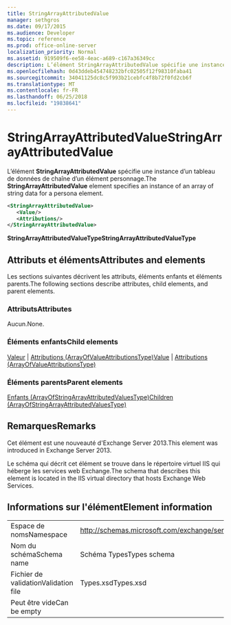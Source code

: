 ```yaml
---
title: StringArrayAttributedValue
manager: sethgros
ms.date: 09/17/2015
ms.audience: Developer
ms.topic: reference
ms.prod: office-online-server
localization_priority: Normal
ms.assetid: 919509f6-ee58-4eac-a689-c167a36349cc
description: L’élément StringArrayAttributedValue spécifie une instance d’un tableau de données de chaîne d’un élément personnage.
ms.openlocfilehash: 0d43ddeb454748232bfc02505f12f98310faba41
ms.sourcegitcommit: 34041125dc8c5f993b21cebfc4f8b72f0fd2cb6f
ms.translationtype: MT
ms.contentlocale: fr-FR
ms.lasthandoff: 06/25/2018
ms.locfileid: "19838641"
---
```

# <a name="stringarrayattributedvalue"></a><span data-ttu-id="3d91c-103">StringArrayAttributedValue</span><span class="sxs-lookup"><span data-stu-id="3d91c-103">StringArrayAttributedValue</span></span>

<span data-ttu-id="3d91c-104">L’élément **StringArrayAttributedValue** spécifie une instance d’un tableau de données de chaîne d’un élément personnage.</span><span class="sxs-lookup"><span data-stu-id="3d91c-104">The **StringArrayAttributedValue** element specifies an instance of an array of string data for a persona element.</span></span> 
  
```XML
<StringArrayAttributedValue>
   <Value/>
   <Attributions/>
</StringArrayAttributedValue>
```

 <span data-ttu-id="3d91c-105">**StringArrayAttributedValueType**</span><span class="sxs-lookup"><span data-stu-id="3d91c-105">**StringArrayAttributedValueType**</span></span>
## <a name="attributes-and-elements"></a><span data-ttu-id="3d91c-106">Attributs et éléments</span><span class="sxs-lookup"><span data-stu-id="3d91c-106">Attributes and elements</span></span>

<span data-ttu-id="3d91c-107">Les sections suivantes décrivent les attributs, éléments enfants et éléments parents.</span><span class="sxs-lookup"><span data-stu-id="3d91c-107">The following sections describe attributes, child elements, and parent elements.</span></span>
  
### <a name="attributes"></a><span data-ttu-id="3d91c-108">Attributs</span><span class="sxs-lookup"><span data-stu-id="3d91c-108">Attributes</span></span>

<span data-ttu-id="3d91c-109">Aucun.</span><span class="sxs-lookup"><span data-stu-id="3d91c-109">None.</span></span>
  
### <a name="child-elements"></a><span data-ttu-id="3d91c-110">Éléments enfants</span><span class="sxs-lookup"><span data-stu-id="3d91c-110">Child elements</span></span>

<span data-ttu-id="3d91c-111">[Valeur](value.md) | [Attributions (ArrayOfValueAttributionsType)](attributions-arrayofvalueattributionstype.md)</span><span class="sxs-lookup"><span data-stu-id="3d91c-111">[Value](value.md) | [Attributions (ArrayOfValueAttributionsType)](attributions-arrayofvalueattributionstype.md)</span></span>
  
### <a name="parent-elements"></a><span data-ttu-id="3d91c-112">Éléments parents</span><span class="sxs-lookup"><span data-stu-id="3d91c-112">Parent elements</span></span>

[<span data-ttu-id="3d91c-113">Enfants (ArrayOfStringArrayAttributedValuesType)</span><span class="sxs-lookup"><span data-stu-id="3d91c-113">Children (ArrayOfStringArrayAttributedValuesType)</span></span>](children-arrayofstringarrayattributedvaluestype.md)
  
## <a name="remarks"></a><span data-ttu-id="3d91c-114">Remarques</span><span class="sxs-lookup"><span data-stu-id="3d91c-114">Remarks</span></span>

<span data-ttu-id="3d91c-115">Cet élément est une nouveauté d'Exchange Server 2013.</span><span class="sxs-lookup"><span data-stu-id="3d91c-115">This element was introduced in Exchange Server 2013.</span></span>
  
<span data-ttu-id="3d91c-116">Le schéma qui décrit cet élément se trouve dans le répertoire virtuel IIS qui héberge les services web Exchange.</span><span class="sxs-lookup"><span data-stu-id="3d91c-116">The schema that describes this element is located in the IIS virtual directory that hosts Exchange Web Services.</span></span>
  
## <a name="element-information"></a><span data-ttu-id="3d91c-117">Informations sur l'élément</span><span class="sxs-lookup"><span data-stu-id="3d91c-117">Element information</span></span>

|||
|:-----|:-----|
|<span data-ttu-id="3d91c-118">Espace de noms</span><span class="sxs-lookup"><span data-stu-id="3d91c-118">Namespace</span></span>  <br/> |http://schemas.microsoft.com/exchange/services/2006/types  <br/> |
|<span data-ttu-id="3d91c-119">Nom du schéma</span><span class="sxs-lookup"><span data-stu-id="3d91c-119">Schema name</span></span>  <br/> |<span data-ttu-id="3d91c-120">Schéma Types</span><span class="sxs-lookup"><span data-stu-id="3d91c-120">Types schema</span></span>  <br/> |
|<span data-ttu-id="3d91c-121">Fichier de validation</span><span class="sxs-lookup"><span data-stu-id="3d91c-121">Validation file</span></span>  <br/> |<span data-ttu-id="3d91c-122">Types.xsd</span><span class="sxs-lookup"><span data-stu-id="3d91c-122">Types.xsd</span></span>  <br/> |
|<span data-ttu-id="3d91c-123">Peut être vide</span><span class="sxs-lookup"><span data-stu-id="3d91c-123">Can be empty</span></span>  <br/> ||
   


